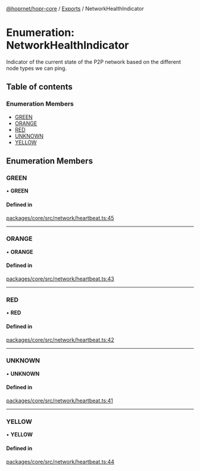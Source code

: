 [@hoprnet/hopr-core](../README.md) / [Exports](../modules.md) / NetworkHealthIndicator

# Enumeration: NetworkHealthIndicator

Indicator of the current state of the P2P network
based on the different node types we can ping.

## Table of contents

### Enumeration Members

- [GREEN](NetworkHealthIndicator.md#green)
- [ORANGE](NetworkHealthIndicator.md#orange)
- [RED](NetworkHealthIndicator.md#red)
- [UNKNOWN](NetworkHealthIndicator.md#unknown)
- [YELLOW](NetworkHealthIndicator.md#yellow)

## Enumeration Members

### GREEN

• **GREEN**

#### Defined in

[packages/core/src/network/heartbeat.ts:45](https://github.com/hoprnet/hoprnet/blob/master/packages/core/src/network/heartbeat.ts#L45)

___

### ORANGE

• **ORANGE**

#### Defined in

[packages/core/src/network/heartbeat.ts:43](https://github.com/hoprnet/hoprnet/blob/master/packages/core/src/network/heartbeat.ts#L43)

___

### RED

• **RED**

#### Defined in

[packages/core/src/network/heartbeat.ts:42](https://github.com/hoprnet/hoprnet/blob/master/packages/core/src/network/heartbeat.ts#L42)

___

### UNKNOWN

• **UNKNOWN**

#### Defined in

[packages/core/src/network/heartbeat.ts:41](https://github.com/hoprnet/hoprnet/blob/master/packages/core/src/network/heartbeat.ts#L41)

___

### YELLOW

• **YELLOW**

#### Defined in

[packages/core/src/network/heartbeat.ts:44](https://github.com/hoprnet/hoprnet/blob/master/packages/core/src/network/heartbeat.ts#L44)
